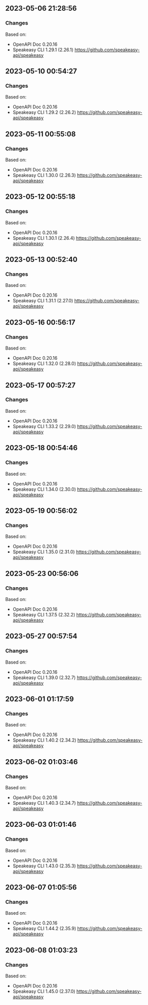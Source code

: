 

## 2023-05-06 21:28:56
### Changes
Based on:
- OpenAPI Doc 0.20.16 
- Speakeasy CLI 1.29.1 (2.26.1) https://github.com/speakeasy-api/speakeasy

## 2023-05-10 00:54:27
### Changes
Based on:
- OpenAPI Doc 0.20.16 
- Speakeasy CLI 1.29.2 (2.26.2) https://github.com/speakeasy-api/speakeasy

## 2023-05-11 00:55:08
### Changes
Based on:
- OpenAPI Doc 0.20.16 
- Speakeasy CLI 1.30.0 (2.26.3) https://github.com/speakeasy-api/speakeasy

## 2023-05-12 00:55:18
### Changes
Based on:
- OpenAPI Doc 0.20.16 
- Speakeasy CLI 1.30.1 (2.26.4) https://github.com/speakeasy-api/speakeasy

## 2023-05-13 00:52:40
### Changes
Based on:
- OpenAPI Doc 0.20.16 
- Speakeasy CLI 1.31.1 (2.27.0) https://github.com/speakeasy-api/speakeasy

## 2023-05-16 00:56:17
### Changes
Based on:
- OpenAPI Doc 0.20.16 
- Speakeasy CLI 1.32.0 (2.28.0) https://github.com/speakeasy-api/speakeasy

## 2023-05-17 00:57:27
### Changes
Based on:
- OpenAPI Doc 0.20.16 
- Speakeasy CLI 1.33.2 (2.29.0) https://github.com/speakeasy-api/speakeasy

## 2023-05-18 00:54:46
### Changes
Based on:
- OpenAPI Doc 0.20.16 
- Speakeasy CLI 1.34.0 (2.30.0) https://github.com/speakeasy-api/speakeasy

## 2023-05-19 00:56:02
### Changes
Based on:
- OpenAPI Doc 0.20.16 
- Speakeasy CLI 1.35.0 (2.31.0) https://github.com/speakeasy-api/speakeasy

## 2023-05-23 00:56:06
### Changes
Based on:
- OpenAPI Doc 0.20.16 
- Speakeasy CLI 1.37.5 (2.32.2) https://github.com/speakeasy-api/speakeasy

## 2023-05-27 00:57:54
### Changes
Based on:
- OpenAPI Doc 0.20.16 
- Speakeasy CLI 1.39.0 (2.32.7) https://github.com/speakeasy-api/speakeasy

## 2023-06-01 01:17:59
### Changes
Based on:
- OpenAPI Doc 0.20.16 
- Speakeasy CLI 1.40.2 (2.34.2) https://github.com/speakeasy-api/speakeasy

## 2023-06-02 01:03:46
### Changes
Based on:
- OpenAPI Doc 0.20.16 
- Speakeasy CLI 1.40.3 (2.34.7) https://github.com/speakeasy-api/speakeasy

## 2023-06-03 01:01:46
### Changes
Based on:
- OpenAPI Doc 0.20.16 
- Speakeasy CLI 1.43.0 (2.35.3) https://github.com/speakeasy-api/speakeasy

## 2023-06-07 01:05:56
### Changes
Based on:
- OpenAPI Doc 0.20.16 
- Speakeasy CLI 1.44.2 (2.35.9) https://github.com/speakeasy-api/speakeasy

## 2023-06-08 01:03:23
### Changes
Based on:
- OpenAPI Doc 0.20.16 
- Speakeasy CLI 1.45.0 (2.37.0) https://github.com/speakeasy-api/speakeasy